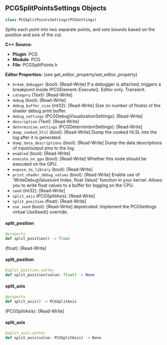 ## PCGSplitPointsSettings Objects

```python
class PCGSplitPointsSettings(PCGSettings)
```

Splits each point into two separate points, and sets bounds based on the position and axis of the cut.

**C++ Source:**

- **Plugin**: PCG
- **Module**: PCG
- **File**: PCGSplitPoints.h

**Editor Properties:** (see get_editor_property/set_editor_property)

- ``break_debugger`` (bool):  [Read-Write] If a debugger is attached, triggers a breakpoint inside IPCGElement::Execute(). Editor only. Transient.
- ``category`` (Text):  [Read-Write]
- ``debug`` (bool):  [Read-Write]
- ``debug_buffer_size`` (int32):  [Read-Write] Size (in number of floats) of the shader debug print buffer.
- ``debug_settings`` (PCGDebugVisualizationSettings):  [Read-Write]
- ``description`` (Text):  [Read-Write]
- ``determinism_settings`` (PCGDeterminismSettings):  [Read-Write]
- ``dump_cooked_hlsl`` (bool):  [Read-Write] Dump the cooked HLSL into the log after it is generated.
- ``dump_data_descriptions`` (bool):  [Read-Write] Dump the data descriptions of input/output pins to the log.
- ``enabled`` (bool):  [Read-Write]
- ``execute_on_gpu`` (bool):  [Read-Write] Whether this node should be executed on the GPU.
- ``expose_to_library`` (bool):  [Read-Write]
- ``print_shader_debug_values`` (bool):  [Read-Write] Enable use of 'WriteDebugValue(uint Index, float Value)' function in your kernel. Allows you to write float values to a buffer for logging on the CPU.
- ``seed`` (int32):  [Read-Write]
- ``split_axis`` (PCGSplitAxis):  [Read-Write]
- ``split_position`` (float):  [Read-Write]
- ``use_seed`` (bool):  [Read-Write]
  deprecated: Implement the PCGSettings virtual UseSeed() override.

<a id="unreal.PCGSplitPointsSettings.split_position"></a>

#### split_position

```python
@property
def split_position() -> float
```

(float):  [Read-Write]

<a id="unreal.PCGSplitPointsSettings.split_position"></a>

#### split_position

```python
@split_position.setter
def split_position(value: float) -> None
```

<a id="unreal.PCGSplitPointsSettings.split_axis"></a>

#### split_axis

```python
@property
def split_axis() -> PCGSplitAxis
```

(PCGSplitAxis):  [Read-Write]

<a id="unreal.PCGSplitPointsSettings.split_axis"></a>

#### split_axis

```python
@split_axis.setter
def split_axis(value: PCGSplitAxis) -> None
```

<a id="unreal.PCGSubdivideSegmentSettings"></a>